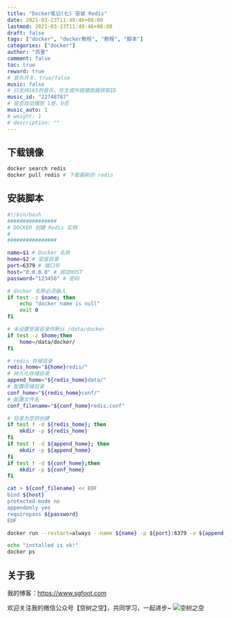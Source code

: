 ```yaml
---
title: "Docker笔记(七) 安装 Redis"
date: 2021-03-23T11:49:46+08:00
lastmod: 2021-03-23T11:49:46+08:00
draft: false
tags: ["docker", "docker教程", "教程", "脚本"]
categories: ["docker"]
author: "百里"
comment: false
toc: true
reward: true
# 音乐开关，true/false
music: false
# 只支持163的音乐，在生成外链播放器获取ID
music_id: "22748787"
# 是否自动播放 1是，0否
music_auto: 1
# weight: 1
# description: ""
---
```




## 下载镜像

```sh
docker search redis
docker pull redis # 下载最新的 redis
```



## 安装脚本

```sh
#!/bin/bash
################
# DOCKER 创建 Redis 实例
#
################

name=$1 # Docker 名称
home=$2 # 安装目录
port=6379 # 端口号
host="0.0.0.0" # 绑定HOST
password="123456" # 密码

# docker 名称必须输入
if test -z $name; then
	echo "docker name is null"
	exit 0
fi 

# 未设置安装目录则默认 /data/docker
if test -z $home;then
	home=/data/docker/
fi

# redis 存储目录
redis_home="${home}redis/"
# 持久化存储目录
append_home="${redis_home}data/"
# 配置存储目录
conf_home="${redis_home}conf/"
# 配置文件名
conf_filename="${conf_home}redis.conf"

# 目录为空则创建
if test ! -d ${redis_home}; then
	mkdir -p ${redis_home}
fi 
if test ! -d ${append_home}; then
	mkdir -p ${append_home}
fi 
if test ! -d ${conf_home};then
	mkdir -p ${conf_home}
fi 

cat > ${conf_filename} << EOF
bind ${host}
protected-mode no
appendonly yes 
requirepass ${password}
EOF

docker run --restart=always --name ${name} -p ${port}:6379 -v ${append_home}:/data -v ${conf_filename}:/etc/redis/redis.conf -d redis redis-server /etc/redis/redis.conf

echo "installed is ok!"
docker ps
```













## 关于我
我的博客：https://www.sgfoot.com

欢迎关注我的微信公众号【空树之空】，共同学习，一起进步~
![空树之空](https://cdn.jsdelivr.net/gh/yezihack/assets/b/20210122112114.png?imageslim)
